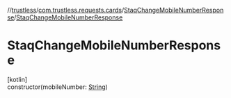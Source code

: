 //[trustless](../../../index.md)/[com.trustless.requests.cards](../index.md)/[StaqChangeMobileNumberResponse](index.md)/[StaqChangeMobileNumberResponse](-staq-change-mobile-number-response.md)

# StaqChangeMobileNumberResponse

[kotlin]\
constructor(mobileNumber: [String](https://kotlinlang.org/api/latest/jvm/stdlib/kotlin/-string/index.html))
